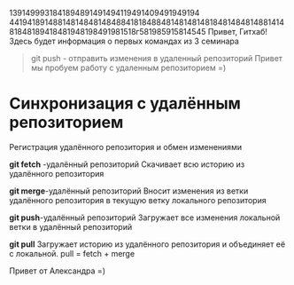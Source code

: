 1391499931841894891491494119491409491949194
4419418914881481484814848841818488481481481481848148481488141481848189418481948198491981518г581985915814545
Привет, Гитхаб! Здесь будет информация о первых командах из 3 семинара
> git push - отправить изменения в удаленный репозиторий 
Привет мы пробуем работу с удаленным репозиторием =)

# Синхронизация с удалённым репозиторием
Регистрация удалённого репозитория и обмен изменениями

 **git fetch** -удалённый репозиторий
Скачивает всю историю из удалённого репозитория

**git merge**-удалённый репозиторий
Вносит изменения из ветки удалённого репозитория в текущую ветку локального репозитория

**git push**-удалённый репозиторий
Загружает все изменения локальной ветки в удалённый репозиторий

**git pull**
Загружает историю из удалённого репозитория и объединяет её с локальной. pull = fetch + merge

Привет от Александра =)